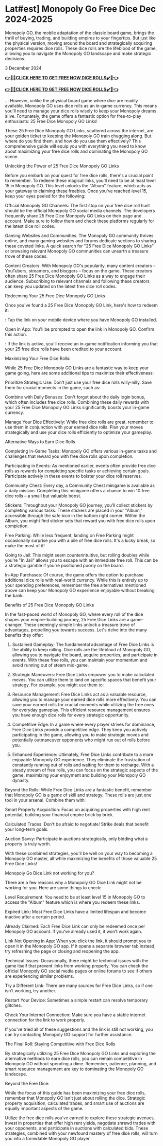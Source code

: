 # Lat#est] Monopoly Go Free Dice Dec 2024-2025

Monopoly GO, the mobile adaptation of the classic  board game,  brings the thrill of buying, trading, and building empires  to your  fingertips. But just like the physical version, moving around  the board  and strategically acquiring properties requires dice rolls.  These dice  rolls are the lifeblood of the game, allowing you to navigate  the  Monopoly GO landscape and make strategic decisions.

3 December 2024

**[👉🎁🎁CLICK HERE TO GET FREE NOW DICE ROLLS✔️🎁👈](https://ik.imagekit.io/inrewards/zmonopoley.html)**


**[👉🎁🎁CLICK HERE TO GET FREE NOW DICE ROLLS✔️🎁👈](https://ik.imagekit.io/inrewards/zfreedice.html)**


...
However,   unlike the physical board game where dice are readily available,   Monopoly GO uses dice rolls as an in-game currency. This means you'll   need to manage your dice rolls wisely to keep your Monopoly dreams   alive. Fortunately, the game offers a fantastic option for free-to-play   enthusiasts: 25 Free Dice Monopoly GO Links!

These 25  Free  Dice Monopoly GO Links, scattered across the internet, are your  golden  ticket to keeping the Monopoly GO train chugging along. But  where do you  find them, and how do you use them effectively? This  comprehensive  guide will equip you with everything you need to know  about maximizing  your free dice rolls and dominating the Monopoly GO  scene.

Unlocking the Power of 25 Free Dice Monopoly GO Links

Before   you embark on your quest for free dice rolls, there's a crucial point   to remember. To redeem these magical links, you'll need to be at least   level 15 in Monopoly GO. This level unlocks the "Album" feature, which   acts as your gateway to claiming these freebies. Once you've reached   level 15, keep your eyes peeled for the following:

Official   Monopoly GO Channels: The first stop on your free dice roll hunt  should  be the official Monopoly GO social media channels. The  developers  frequently share 25 Free Dice Monopoly GO Links on their  page and  account. Make sure to follow them and check these platforms  regularly  for the latest dice roll codes.

Gaming Websites  and  Communities: The Monopoly GO community thrives online, and many  gaming  websites and forums dedicate sections to sharing these coveted  links. A  quick search for "25 Free Dice Monopoly GO Links" or browsing  relevant  Monopoly GO communities can unearth a treasure trove of these  codes.

Content  Creators: With Monopoly GO's popularity,  many content creators –  YouTubers, streamers, and bloggers – focus on  the game. These creators  often share 25 Free Dice Monopoly GO Links as a  way to engage their  audience. Subscribing to relevant channels and  following these creators  can keep you updated on the latest free dice  roll codes.

Redeeming Your 25 Free Dice Monopoly GO Links

Once you've found a 25 Free Dice Monopoly GO Link, here's how to redeem it:

: Tap the link on your mobile device where you have Monopoly GO installed.

Open in App: You'll be prompted to open the link in Monopoly GO. Confirm this action.

:   If the link is active, you'll receive an in-game notification  informing  you that your 25 free dice rolls have been credited to your  account.

Maximizing Your Free Dice Rolls:

While   25 Free Dice Monopoly GO Links are a fantastic way to keep your game   going, here are some additional tips to maximize their effectiveness:

Prioritize Strategic Use: Don't just use your free dice rolls willy-nilly. Save them for crucial moments in the game, such as:

Combine   with Daily Bonuses: Don't forget about the daily login bonus, which   often includes free dice rolls. Combining these daily rewards with your   25 Free Dice Monopoly GO Links significantly boosts your in-game   currency.

Manage Your Dice Effectively: While free dice   rolls are great, remember to use them in conjunction with your earned   dice rolls. Plan your moves strategically and use your dice rolls   efficiently to optimize your gameplay.

Alternative Ways to Earn Dice Rolls

Completing   In-Game Tasks: Monopoly GO offers various in-game tasks and challenges   that reward you with free dice rolls upon completion.

Participating   in Events: As mentioned earlier, events often provide free dice rolls   as rewards for completing specific tasks or achieving certain goals.   Participate actively in these events to bolster your dice roll  reserves.

Community  Chest: Every day, a Community Chest  minigame is available as a daily  mission. Completing this minigame  offers a chance to win 10 free dice  rolls – a small but valuable boost.

Stickers:  Throughout  your Monopoly GO journey, you'll collect stickers by  completing various  tasks. These stickers are placed in your "Album,"  accessible through the  safe icon in the bottom right corner. Within the  Album, you might find  sticker sets that reward you with free dice  rolls upon completion.

Free  Parking: While less frequent,  landing on Free Parking might  occasionally surprise you with a pile of  free dice rolls. It's a lucky  break, so make the most of it!

Going  to Jail: This might  seem counterintuitive, but rolling doubles while  you're "In Jail" allows  you to escape with an immediate free roll. This  can be a strategic  gamble if you're positioned poorly on the board.

In-App   Purchases: Of course, the game offers the option to purchase  additional  dice rolls with real-world currency. While this is entirely  up to your  spending preferences, remember the free alternatives  mentioned above can  keep your Monopoly GO experience enjoyable without  breaking the bank.

Benefits of 25 Free Dice Monopoly GO Links

In   the fast-paced world of Monopoly GO, where every roll of the dice   shapes your empire-building journey, 25 Free Dice Links are a   game-changer. These seemingly simple links unlock a treasure trove of   advantages, propelling you towards success. Let's delve into the many   benefits they offer:

1. Sustained Gameplay: The   fundamental advantage of Free Dice Links is the ability to keep  rolling.  Dice rolls are the lifeblood of Monopoly GO, allowing you to  navigate  the board, acquire properties, and participate in events. With  these  free rolls, you can maintain your momentum and avoid running out  of  steam mid-game.

2. Strategic Maneuvers: Free Dice  Links  empower you to make calculated moves. You can utilize them to  land on  specific spaces that benefit your strategy. For example, you  might use  them to:

3. Resource Management: Free Dice  Links act as a  valuable resource, allowing you to manage your earned  dice rolls more  effectively. You can save your earned rolls for crucial  moments while  utilizing the free ones for everyday gameplay. This  efficient resource  management ensures you have enough dice rolls for  every strategic  opportunity.

4. Competitive Edge: In a  game where every  player strives for dominance, Free Dice Links provide a  competitive  edge. They keep you actively participating in the game,  allowing you to  make strategic moves and potentially outmaneuver  opponents who might run  out of rolls before you.

5.  Enhanced Experience:  Ultimately, Free Dice Links contribute to a more  enjoyable Monopoly GO  experience. They eliminate the frustration of  constantly running out of  rolls and waiting for them to recharge. With a  steady stream of free  rolls, you can focus on the strategic aspects of  the game, maximizing  your enjoyment and building your Monopoly GO  dynasty.

Beyond  the Rolls: While Free Dice Links are a  fantastic benefit, remember that  Monopoly GO is a game of skill and  strategy. These rolls are just one  tool in your arsenal. Combine them  with:

Smart Property  Acquisition: Focus on acquiring  properties with high rent potential,  building your financial empire  brick by brick.

Calculated Trades: Don't be afraid to negotiate! Strike deals that benefit your long-term goals.

Auction Savvy: Participate in auctions strategically, only bidding what a property is truly worth.

With   these combined strategies, you'll be well on your way to becoming a   Monopoly GO master, all while maximizing the benefits of those valuable   25 Free Dice Links!

Monopoly Go Dice Link not working for you?

There are a few reasons why a Monopoly GO Dice Link might not be working for you. Here are some things to check:

Level   Requirement: You need to be at least level 15 in Monopoly GO to access   the "Album" feature which is where you redeem these links.

Expired Link: Most Free Dice Links have a limited lifespan and become inactive after a certain period.

Already   Claimed: Each Free Dice Link can only be redeemed once per Monopoly GO   account. If you've already used it, it won't work again.

Link   Not Opening in App: When you click the link, it should prompt you to   open it in the Monopoly GO app. If it opens a separate browser tab   instead, try refreshing the page or closing and reopening the app.

Technical   Issues: Occasionally, there might be technical issues with the game   itself that prevent links from working properly. You can check the   official Monopoly GO social media pages or online forums to see if   others are experiencing similar problems.

Try a Different Link: There are many sources for Free Dice Links, so if one isn't working, try another.

Restart Your Device: Sometimes a simple restart can resolve temporary glitches.

Check Your Internet Connection: Make sure you have a stable internet connection for the link to work properly.

If   you've tried all of these suggestions and the link is still not   working, you can try contacting Monopoly GO support for further   assistance.

The Final Roll: Staying Competitive with Free Dice Rolls

By   strategically utilizing 25 Free Dice Monopoly GO Links and exploring   the alternative methods to earn dice rolls, you can remain competitive   in Monopoly GO without spending a dime. Remember, patience, planning,   and smart resource management are key to dominating the Monopoly GO   landscape.

Beyond the Free Dice:

While the   focus of this guide has been maximizing your free dice rolls, remember   that Monopoly GO isn't just about rolling the dice. Strategic property   acquisition, calculated trades, and smart use of auctions are equally   important aspects of the game.

Utilize the free dice  rolls  you've earned to explore these strategic avenues. Invest in  properties  that offer high rent yields, negotiate shrewd trades with  your  opponents, and participate in auctions with calculated bids. These   strategies, combined with your newfound mastery of free dice rolls,  will  turn you into a formidable Monopoly GO player.  
